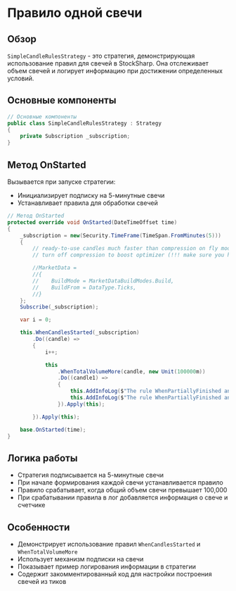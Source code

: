 # Правило одной свечи

## Обзор

`SimpleCandleRulesStrategy` - это стратегия, демонстрирующая использование правил для свечей в StockSharp. Она отслеживает объем свечей и логирует информацию при достижении определенных условий.

## Основные компоненты

```cs
// Основные компоненты
public class SimpleCandleRulesStrategy : Strategy
{
    private Subscription _subscription;
}
```

## Метод OnStarted

Вызывается при запуске стратегии:

- Инициализирует подписку на 5-минутные свечи
- Устанавливает правила для обработки свечей

```cs
// Метод OnStarted
protected override void OnStarted(DateTimeOffset time)
{
    _subscription = new(Security.TimeFrame(TimeSpan.FromMinutes(5)))
    {
        // ready-to-use candles much faster than compression on fly mode
        // turn off compression to boost optimizer (!!! make sure you have candles)

        //MarketData =
        //{
        //    BuildMode = MarketDataBuildModes.Build,
        //    BuildFrom = DataType.Ticks,
        //}
    };
    Subscribe(_subscription);

    var i = 0;

    this.WhenCandlesStarted(_subscription)
        .Do((candle) =>
        {
            i++;

            this
                .WhenTotalVolumeMore(candle, new Unit(100000m))
                .Do((candle1) =>
                {
                    this.AddInfoLog($"The rule WhenPartiallyFinished and WhenTotalVolumeMore candle={candle1}");
                    this.AddInfoLog($"The rule WhenPartiallyFinished and WhenTotalVolumeMore i={i}");
                }).Apply(this);

        }).Apply(this);

    base.OnStarted(time);
}
```

## Логика работы

- Стратегия подписывается на 5-минутные свечи
- При начале формирования каждой свечи устанавливается правило
- Правило срабатывает, когда общий объем свечи превышает 100,000
- При срабатывании правила в лог добавляется информация о свече и счетчике

## Особенности

- Демонстрирует использование правил `WhenCandlesStarted` и `WhenTotalVolumeMore`
- Использует механизм подписки на свечи
- Показывает пример логирования информации в стратегии
- Содержит закомментированный код для настройки построения свечей из тиков